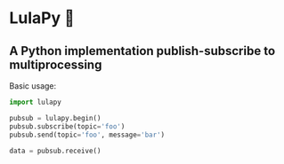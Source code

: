 # LulaPy 🦑

## A Python implementation publish-subscribe to multiprocessing

Basic usage:
```python
import lulapy

pubsub = lulapy.begin()
pubsub.subscribe(topic='foo')
pubsub.send(topic='foo', message='bar')

data = pubsub.receive()
```
